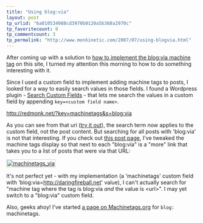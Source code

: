 ```yaml
---
title: "Using blog:via"
layout: post
tp_urlid: "6a010534988cd3970b0120a5b368a2970c"
tp_favoritecount: 0
tp_commentcount: 3
tp_permalink: "http://www.monkinetic.com/2007/07/using-blogvia.html"
---
```

After coming up with a solution to [how to implement the blog:via machine tag](http://redmonk.net/archives/2007/07/27/machine-tags/) on this site, I turned my attention this morning to how to do something interesting with it.

Since I used a custom field to implement adding machine tags to posts, I looked for a way to easily search values in those fields. I found a Wordpress plugin - [Search Custom Fields](http://guff.szub.net/2006/04/21/search-custom-fields/) - that lets me search the values in a custom field by appending <code>key=&lt;custom field name&gt;</code>.

  http://redmonk.net/?key=machinetags&s=blog:via

As you can see from that uri ([try it out](http://redmonk.net/?key=machinetags&s=blog:via)), the search term now applies to the custom field, not the post content. But searching for all posts with 'blog:via' is not that interesting. If you check out [this post page](http://redmonk.net/archives/2007/07/26/subtraction-one-book-to-specify-them-all/), I've tweaked the machine tags display so that next to each "blog:via" is a "more" link that takes you to a list of posts that were via that URL:

<a href="http://redmonk.net/archives/2007/07/26/subtraction-one-book-to-specify-them-all#machinetags"><img  alt="machinetags_via" class="at-xid-6a010534988cd3970b0120a5b368a9970c " src="http://steveivy.typepad.com/.a/6a010534988cd3970b0120a5b368a9970c-pi" style="padding:1px; border:1px solid #ccc;" /></a>

It's not perfect yet - with my implementation (a 'machinetags' custom field with 'blog:via=http://daringfireball.net' value), I can't actually search for "machine tag where the tag is blog:via *and* the value is &lt;url&gt;". I may yet switch to a "blog:via" custom field.

Also, geeks ahoy! I've started [a page on Machinetags.org](http://machinetags.org/wiki/Blog) for <code>blog:</code> machinetags.
